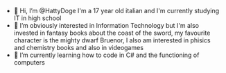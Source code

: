 - 👋 Hi, I’m @HattyDoge I'm a 17 year old italian and I'm currently studying IT in high school
- 👀 I’m obviously interested in Information Technology but I'm also invested in fantasy books about the coast of the sword, my favourite character is the mighty dwarf Bruenor, I also am interested in phisics and chemistry books and also in videogames
- 🌱 I’m currently learning how to code in C# and the functioning of computers
<!---
HattyDoge/HattyDoge is a ✨ special ✨ repository because its `README.md` (this file) appears on your GitHub profile.
You can click the Preview link to take a look at your changes.
--->
